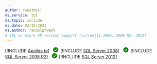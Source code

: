 ```yaml
---
author: rwestMSFT
ms.service: sql
ms.topic: include
ms.date: 03/15/2022
ms.author: randolphwest
# SQL on Azure VM version support (currently 2008, 2008 R2, 2012)
---
```


[!INCLUDE [Applies to](../../includes/applies-md.md)] ![yes](../media/yes-icon.png) [!INCLUDE [SQL Server 2008](../../includes/sskatmai-md.md)] ![yes](../media/yes-icon.png) [!INCLUDE [SQL Server 2008 R2](../../includes/sskilimanjaro-md.md)] ![yes](../media/yes-icon.png) [!INCLUDE [SQL Server 2012](../../includes/sssql11-md.md)]